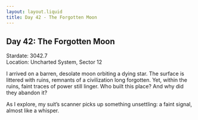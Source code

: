 ```yaml
---
layout: layout.liquid
title: Day 42 - The Forgotten Moon
---
```


## Day 42: The Forgotten Moon

Stardate: 3042.7  
Location: Uncharted System, Sector 12

I arrived on a barren, desolate moon orbiting a dying star. The surface is littered with ruins, remnants of a civilization long forgotten. Yet, within the ruins, faint traces of power still linger. Who built this place? And why did they abandon it?

As I explore, my suit’s scanner picks up something unsettling: a faint signal, almost like a whisper.

<!-- AI Citation -->
<!-- Generated using ChatGPT with the prompt: "Write a first-person sci-fi blog post from the perspective of a lone interstellar explorer discovering an abandoned alien ruin on a forgotten moon." -->
